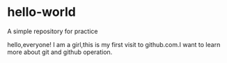 # hello-world
A simple repository for practice

hello,everyone!
I am a girl,this is my first visit to github.com.I want to learn more about git and github operation.
